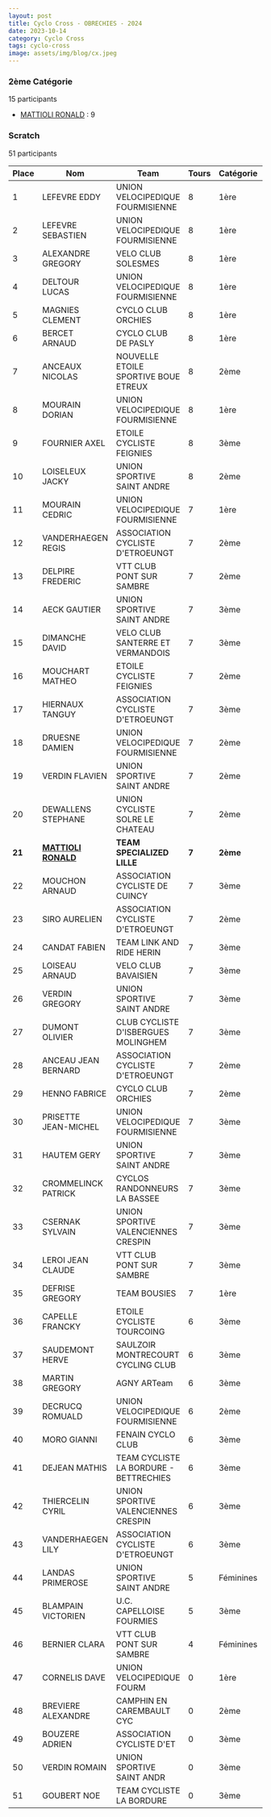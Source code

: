 ```yaml
---
layout: post
title: Cyclo Cross - OBRECHIES - 2024
date: 2023-10-14
category: Cyclo Cross
tags: cyclo-cross
image: assets/img/blog/cx.jpeg
---
```


### 2ème Catégorie
15 participants
- [MATTIOLI RONALD](https://teamspecializedlille.github.io/coureurs/mattiolironald) : 9

### Scratch
51 participants

| Place | Nom | Team | Tours | Catégorie | Temps |
|---|---|---|---|---|---|
| 1 | LEFEVRE EDDY | UNION VELOCIPEDIQUE FOURMISIENNE | 8 | 1ère | 0:47:23 | 
| 2 | LEFEVRE SEBASTIEN | UNION VELOCIPEDIQUE FOURMISIENNE | 8 | 1ère | 0:47:41 | 
| 3 | ALEXANDRE GREGORY | VELO CLUB SOLESMES | 8 | 1ère | 0:49:40 | 
| 4 | DELTOUR LUCAS | UNION VELOCIPEDIQUE FOURMISIENNE | 8 | 1ère | 0:50:25 | 
| 5 | MAGNIES CLEMENT | CYCLO CLUB ORCHIES | 8 | 1ère | 0:50:57 | 
| 6 | BERCET ARNAUD | CYCLO CLUB DE PASLY | 8 | 1ère | 0:52:0 | 
| 7 | ANCEAUX NICOLAS | NOUVELLE ETOILE SPORTIVE BOUE ETREUX | 8 | 2ème | 0:52:14 | 
| 8 | MOURAIN DORIAN | UNION VELOCIPEDIQUE FOURMISIENNE | 8 | 1ère | 0:52:30 | 
| 9 | FOURNIER AXEL | ETOILE CYCLISTE FEIGNIES | 8 | 3ème | 0:53:15 | 
| 10 | LOISELEUX JACKY | UNION SPORTIVE SAINT ANDRE | 8 | 2ème | 0:53:17 | 
| 11 | MOURAIN CEDRIC | UNION VELOCIPEDIQUE FOURMISIENNE | 7 | 1ère | 0:47:27 | 
| 12 | VANDERHAEGEN REGIS | ASSOCIATION CYCLISTE D'ETROEUNGT | 7 | 2ème | 0:47:40 | 
| 13 | DELPIRE FREDERIC | VTT  CLUB PONT SUR SAMBRE | 7 | 2ème | 0:48:0 | 
| 14 | AECK GAUTIER | UNION SPORTIVE SAINT ANDRE | 7 | 3ème | 0:48:0 | 
| 15 | DIMANCHE DAVID | VELO CLUB SANTERRE ET VERMANDOIS | 7 | 3ème | 0:48:14 | 
| 16 | MOUCHART MATHEO | ETOILE CYCLISTE FEIGNIES | 7 | 2ème | 0:48:19 | 
| 17 | HIERNAUX TANGUY | ASSOCIATION CYCLISTE D'ETROEUNGT | 7 | 3ème | 0:49:12 | 
| 18 | DRUESNE DAMIEN | UNION VELOCIPEDIQUE FOURMISIENNE | 7 | 2ème | 0:49:43 | 
| 19 | VERDIN FLAVIEN | UNION SPORTIVE SAINT ANDRE | 7 | 2ème | 0:49:47 | 
| 20 | DEWALLENS STEPHANE | UNION CYCLISTE SOLRE LE CHATEAU | 7 | 2ème | 0:50:5 | 
| **21** | **[MATTIOLI RONALD](https://teamspecializedlille.github.io/coureurs/mattiolironald)** | **TEAM SPECIALIZED LILLE** | **7** | **2ème** | **0:50:17** | 
| 22 | MOUCHON ARNAUD | ASSOCIATION CYCLISTE DE CUINCY | 7 | 3ème | 0:50:22 | 
| 23 | SIRO AURELIEN | ASSOCIATION CYCLISTE D'ETROEUNGT | 7 | 2ème | 0:50:27 | 
| 24 | CANDAT FABIEN | TEAM LINK AND RIDE HERIN | 7 | 3ème | 0:50:31 | 
| 25 | LOISEAU ARNAUD | VELO CLUB BAVAISIEN | 7 | 3ème | 0:50:34 | 
| 26 | VERDIN GREGORY | UNION SPORTIVE SAINT ANDRE | 7 | 3ème | 0:50:38 | 
| 27 | DUMONT OLIVIER | CLUB CYCLISTE D'ISBERGUES MOLINGHEM | 7 | 3ème | 0:51:18 | 
| 28 | ANCEAU JEAN BERNARD | ASSOCIATION CYCLISTE D'ETROEUNGT | 7 | 2ème | 0:51:37 | 
| 29 | HENNO FABRICE | CYCLO CLUB ORCHIES | 7 | 2ème | 0:51:46 | 
| 30 | PRISETTE JEAN-MICHEL | UNION VELOCIPEDIQUE FOURMISIENNE | 7 | 3ème | 0:52:9 | 
| 31 | HAUTEM GERY | UNION SPORTIVE SAINT ANDRE | 7 | 3ème | 0:52:58 | 
| 32 | CROMMELINCK PATRICK | CYCLOS RANDONNEURS LA BASSEE | 7 | 3ème | 0:53:50 | 
| 33 | CSERNAK SYLVAIN | UNION SPORTIVE VALENCIENNES CRESPIN | 7 | 3ème | 0:54:29 | 
| 34 | LEROI JEAN CLAUDE | VTT  CLUB PONT SUR SAMBRE | 7 | 3ème | 0:55:22 | 
| 35 | DEFRISE GREGORY | TEAM BOUSIES | 7 | 1ère | 0:55:24 | 
| 36 | CAPELLE FRANCKY | ETOILE CYCLISTE TOURCOING | 6 | 3ème | 0:47:45 | 
| 37 | SAUDEMONT HERVE | SAULZOIR MONTRECOURT CYCLING CLUB | 6 | 3ème | 0:48:0 | 
| 38 | MARTIN GREGORY | AGNY ARTeam | 6 | 3ème | 0:48:9 | 
| 39 | DECRUCQ ROMUALD | UNION VELOCIPEDIQUE FOURMISIENNE | 6 | 2ème | 0:48:18 | 
| 40 | MORO GIANNI | FENAIN CYCLO CLUB | 6 | 3ème | 0:48:58 | 
| 41 | DEJEAN MATHIS | TEAM CYCLISTE LA BORDURE - BETTRECHIES | 6 | 3ème | 0:52:22 | 
| 42 | THIERCELIN CYRIL | UNION SPORTIVE VALENCIENNES CRESPIN | 6 | 3ème | 0:53:50 | 
| 43 | VANDERHAEGEN LILY | ASSOCIATION CYCLISTE D'ETROEUNGT | 6 | 3ème | 0:56:11 | 
| 44 | LANDAS PRIMEROSE | UNION SPORTIVE SAINT ANDRE | 5 | Féminines | 0:41:19 | 
| 45 | BLAMPAIN VICTORIEN | U.C. CAPELLOISE FOURMIES | 5 | 3ème | 0:50:38 | 
| 46 | BERNIER CLARA | VTT  CLUB PONT SUR SAMBRE | 4 | Féminines | 0:44:33 | 
| 47 | CORNELIS DAVE | UNION VELOCIPEDIQUE FOURM | 0 | 1ère | 0:38:53 | 
| 48 | BREVIERE ALEXANDRE | CAMPHIN EN CAREMBAULT CYC | 0 | 2ème | 0:38:53 | 
| 49 | BOUZERE ADRIEN | ASSOCIATION CYCLISTE D'ET | 0 | 3ème | 0:38:53 | 
| 50 | VERDIN ROMAIN | UNION SPORTIVE SAINT ANDR | 0 | 3ème | 0:38:53 | 
| 51 | GOUBERT NOE | TEAM CYCLISTE LA BORDURE | 0 | 3ème | 0:38:53 | 
